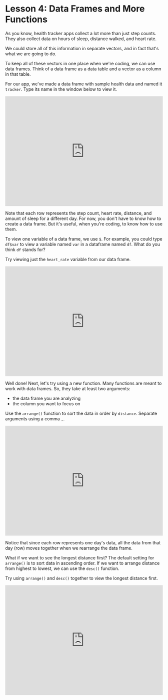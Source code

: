 # Lesson 4: Data Frames and More Functions

As you know, health tracker apps collect a lot more than just step counts. They also collect data on hours of sleep, distance walked, and heart rate.

We could store all of this information in separate vectors, and in fact that's what we are going to do.

To keep all of these vectors in one place when we're coding, we can use data frames. Think of a data frame as a data table and a vector as a column in that table.

For our app, we've made a data frame with sample health data and named it `tracker`. Type its name in the window below to view it.

<iframe data-type="datacamp" id="df-1" height="350" src="https://uclatall.github.io/mtucker-coding-study/data-camp/dc-data-frames-1.html" style="border: 0px #ffffff none;" width="100%"></iframe>

Note that each row represents the step count, heart rate, distance, and amount of sleep for a different day. For now, you don't have to know how to create a data frame. But it's useful, when you're coding,  to know how to use them.

To view one variable of a data frame, we use `$`. For example, you could type `df$var` to view a variable named `var` in a dataframe named `df`. What do you think `df` stands for?

Try viewing just the `heart_rate` variable from our data frame.

<iframe data-type="datacamp" id="df-2" height="350" src="https://uclatall.github.io/mtucker-coding-study/data-camp/dc-data-frames-2.html" style="border: 0px #ffffff none;" width="100%"></iframe>

Well done! Next, let's try using a new function. Many functions are meant to work with data frames. So, they take at least two arguments:

* the data frame you are analyzing
* the column you want to focus on

Use the `arrange()` function to sort the data in order by `distance`. Separate arguments using a comma `,`.

<iframe data-type="datacamp" id="df-3" height="350" src="https://uclatall.github.io/mtucker-coding-study/data-camp/dc-data-frames-3.html" style="border: 0px #ffffff none;" width="100%"></iframe>

Notice that since each row represents one day's data, all the data from that day (row) moves together when we rearrange the data frame.

What if we want to see the longest distance first? The default setting for `arrange()` is to sort data in ascending order. If we want to arrange distance from highest to lowest, we can use the `desc()` function.

Try using `arrange()` and `desc()` together to view the longest distance first.

<iframe data-type="datacamp" id="df-4" height="350" src="https://uclatall.github.io/mtucker-coding-study/data-camp/dc-data-frames-4.html" style="border: 0px #ffffff none;" width="100%"></iframe>
